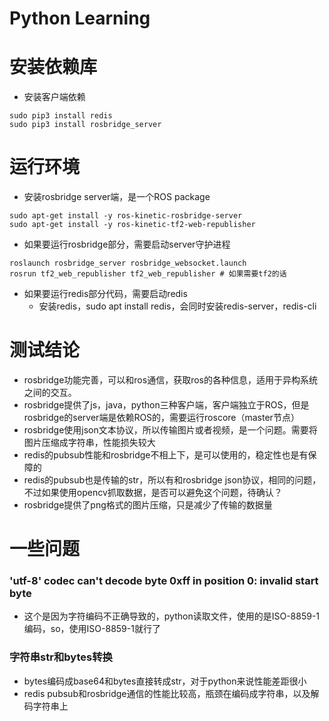 # Python Learning

# 安装依赖库
* 安装客户端依赖
```shell script
sudo pip3 install redis 
sudo pip3 install rosbridge_server
```

# 运行环境
* 安装rosbridge server端，是一个ROS package
```shell script
sudo apt-get install -y ros-kinetic-rosbridge-server
sudo apt-get install -y ros-kinetic-tf2-web-republisher
```
* 如果要运行rosbridge部分，需要启动server守护进程
```shell script
roslaunch rosbridge_server rosbridge_websocket.launch
rosrun tf2_web_republisher tf2_web_republisher # 如果需要tf2的话
```
* 如果要运行redis部分代码，需要启动redis
    + 安装redis，sudo apt install redis，会同时安装redis-server，redis-cli

# 测试结论
* rosbridge功能完善，可以和ros通信，获取ros的各种信息，适用于异构系统之间的交互。
* rosbridge提供了js，java，python三种客户端，客户端独立于ROS，但是rosbridge的server端是依赖ROS的，需要运行roscore（master节点）
* rosbridge使用json文本协议，所以传输图片或者视频，是一个问题。需要将图片压缩成字符串，性能损失较大
* redis的pubsub性能和rosbridge不相上下，是可以使用的，稳定性也是有保障的
* redis的pubsub也是传输的str，所以有和rosbridge json协议，相同的问题，不过如果使用opencv抓取数据，是否可以避免这个问题，待确认？
* rosbridge提供了png格式的图片压缩，只是减少了传输的数据量

# 一些问题
### 'utf-8' codec can't decode byte 0xff in position 0: invalid start byte
* 这个是因为字符编码不正确导致的，python读取文件，使用的是ISO-8859-1编码，so，使用ISO-8859-1就行了

### 字符串str和bytes转换
* bytes编码成base64和bytes直接转成str，对于python来说性能差距很小
* redis pubsub和rosbridge通信的性能比较高，瓶颈在编码成字符串，以及解码字符串上
